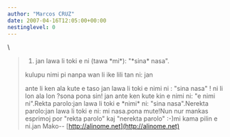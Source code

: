```yaml
---
author: "Marcos CRUZ"
date: 2007-04-16T12:05:00+00:00
nestinglevel: 0
---
```

\
> 
> 
> 1) jan lawa li toki e ni (tawa \*mi\*): "\*sina\* nasa".
> 
> kulupu nimi pi nanpa wan li ike lili tan ni: jan
> 
> ante li ken ala kute e
> taso jan lawa li toki e nimi ni : "sina nasa" !
> ni li lon ala lon ?sona pona sin! jan ante ken kute kin e nimi ni: "e nimi ni".Rekta parolo:jan lawa li toki e \*nimi\* ni: "sina nasa".Nerekta parolo:jan lawa li toki e ni: mi nasa.pona mute!Nun nur mankas esprimoj por "rekta parolo" kaj "nerekta parolo" :-)mi kama pilin e ni.jan Mako--
[http://alinome.net](http://alinome.net)